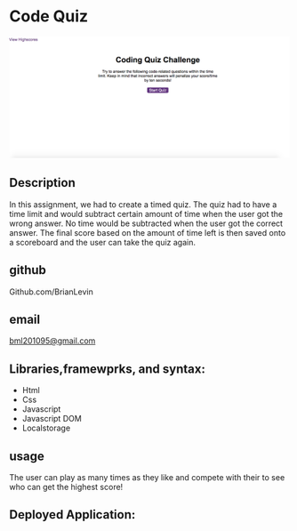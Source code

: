 


 # Code Quiz
 ![](images/TimedQuiz.png) 

 ## Description
In this assignment, we had to create a timed quiz. The quiz had to have a time limit and would subtract certain amount of time  when the user got the wrong answer. No time would be subtracted when the user got the correct answer. The  final score based on the amount of time left is then saved onto a scoreboard  and the user can take the quiz again.


## github
Github.com/BrianLevin

## email
bml201095@gmail.com

## Libraries,framewprks, and syntax:

- Html
 - Css
 - Javascript
 - Javascript DOM
 - Localstorage

## usage

The user can play as many times as they like and compete with their to see who can get the highest score!

## Deployed Application:

